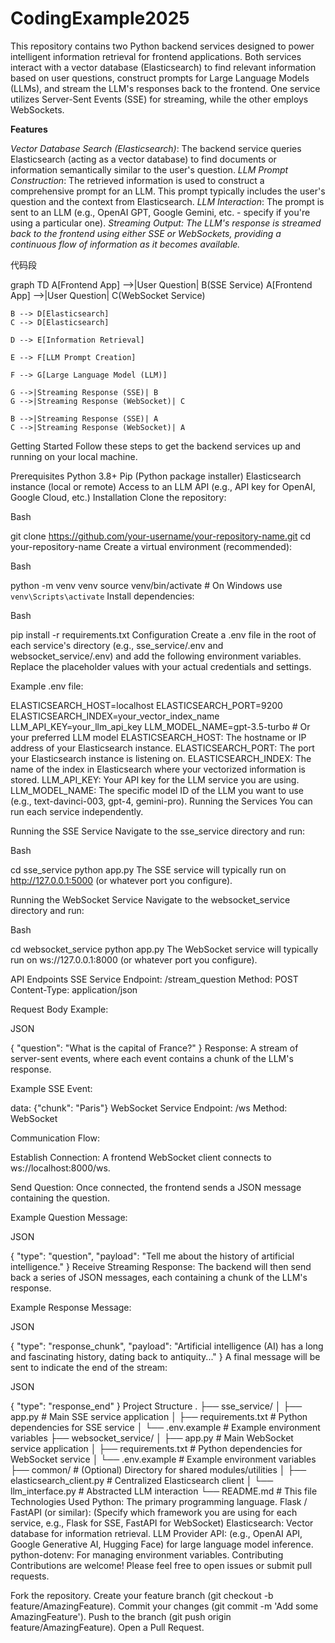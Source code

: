 # CodingExample2025

This repository contains two Python backend services designed to power intelligent information retrieval for frontend applications. Both services interact with a vector database (Elasticsearch) to find relevant information based on user questions, construct prompts for Large Language Models (LLMs), and stream the LLM's responses back to the frontend. One service utilizes Server-Sent Events (SSE) for streaming, while the other employs WebSockets.


**Features**

_Vector Database Search (Elasticsearch)_: The backend service queries Elasticsearch (acting as a vector database) to find documents or information semantically similar to the user's question.
_LLM Prompt Construction_: The retrieved information is used to construct a comprehensive prompt for an LLM. This prompt typically includes the user's question and the context from Elasticsearch.
_LLM Interaction_: The prompt is sent to an LLM (e.g., OpenAI GPT, Google Gemini, etc. - specify if you're using a particular one).
_Streaming Output: The LLM's response is streamed back to the frontend using either SSE or WebSockets, providing a continuous flow of information as it becomes available._


代码段

graph TD
    A[Frontend App] -->|User Question| B(SSE Service)
    A[Frontend App] -->|User Question| C(WebSocket Service)

    B --> D[Elasticsearch]
    C --> D[Elasticsearch]

    D --> E[Information Retrieval]

    E --> F[LLM Prompt Creation]

    F --> G[Large Language Model (LLM)]

    G -->|Streaming Response (SSE)| B
    G -->|Streaming Response (WebSocket)| C

    B -->|Streaming Response (SSE)| A
    C -->|Streaming Response (WebSocket)| A
Getting Started
Follow these steps to get the backend services up and running on your local machine.

Prerequisites
Python 3.8+
Pip (Python package installer)
Elasticsearch instance (local or remote)
Access to an LLM API (e.g., API key for OpenAI, Google Cloud, etc.)
Installation
Clone the repository:

Bash

git clone https://github.com/your-username/your-repository-name.git
cd your-repository-name
Create a virtual environment (recommended):

Bash

python -m venv venv
source venv/bin/activate  # On Windows use `venv\Scripts\activate`
Install dependencies:

Bash

pip install -r requirements.txt
Configuration
Create a .env file in the root of each service's directory (e.g., sse_service/.env and websocket_service/.env) and add the following environment variables. Replace the placeholder values with your actual credentials and settings.

Example .env file:

ELASTICSEARCH_HOST=localhost
ELASTICSEARCH_PORT=9200
ELASTICSEARCH_INDEX=your_vector_index_name
LLM_API_KEY=your_llm_api_key
LLM_MODEL_NAME=gpt-3.5-turbo # Or your preferred LLM model
ELASTICSEARCH_HOST: The hostname or IP address of your Elasticsearch instance.
ELASTICSEARCH_PORT: The port your Elasticsearch instance is listening on.
ELASTICSEARCH_INDEX: The name of the index in Elasticsearch where your vectorized information is stored.
LLM_API_KEY: Your API key for the LLM service you are using.
LLM_MODEL_NAME: The specific model ID of the LLM you want to use (e.g., text-davinci-003, gpt-4, gemini-pro).
Running the Services
You can run each service independently.

Running the SSE Service
Navigate to the sse_service directory and run:

Bash

cd sse_service
python app.py
The SSE service will typically run on http://127.0.0.1:5000 (or whatever port you configure).

Running the WebSocket Service
Navigate to the websocket_service directory and run:

Bash

cd websocket_service
python app.py
The WebSocket service will typically run on ws://127.0.0.1:8000 (or whatever port you configure).

API Endpoints
SSE Service
Endpoint: /stream_question
Method: POST
Content-Type: application/json

Request Body Example:

JSON

{
    "question": "What is the capital of France?"
}
Response:
A stream of server-sent events, where each event contains a chunk of the LLM's response.

Example SSE Event:

data: {"chunk": "Paris"}
WebSocket Service
Endpoint: /ws
Method: WebSocket

Communication Flow:

Establish Connection: A frontend WebSocket client connects to ws://localhost:8000/ws.

Send Question: Once connected, the frontend sends a JSON message containing the question.

Example Question Message:

JSON

{
    "type": "question",
    "payload": "Tell me about the history of artificial intelligence."
}
Receive Streaming Response: The backend will then send back a series of JSON messages, each containing a chunk of the LLM's response.

Example Response Message:

JSON

{
    "type": "response_chunk",
    "payload": "Artificial intelligence (AI) has a long and fascinating history, dating back to antiquity..."
}
A final message will be sent to indicate the end of the stream:

JSON

{
    "type": "response_end"
}
Project Structure
.
├── sse_service/
│   ├── app.py                  # Main SSE service application
│   ├── requirements.txt        # Python dependencies for SSE service
│   └── .env.example            # Example environment variables
├── websocket_service/
│   ├── app.py                  # Main WebSocket service application
│   ├── requirements.txt        # Python dependencies for WebSocket service
│   └── .env.example            # Example environment variables
├── common/                     # (Optional) Directory for shared modules/utilities
│   ├── elasticsearch_client.py # Centralized Elasticsearch client
│   └── llm_interface.py        # Abstracted LLM interaction
└── README.md                   # This file
Technologies Used
Python: The primary programming language.
Flask / FastAPI (or similar): (Specify which framework you are using for each service, e.g., Flask for SSE, FastAPI for WebSocket)
Elasticsearch: Vector database for information retrieval.
LLM Provider API: (e.g., OpenAI API, Google Generative AI, Hugging Face) for large language model inference.
python-dotenv: For managing environment variables.
Contributing
Contributions are welcome! Please feel free to open issues or submit pull requests.

Fork the repository.
Create your feature branch (git checkout -b feature/AmazingFeature).
Commit your changes (git commit -m 'Add some AmazingFeature').
Push to the branch (git push origin feature/AmazingFeature).
Open a Pull Request.
